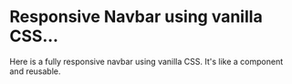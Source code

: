 # Responsive Navbar using vanilla CSS...

Here is a fully responsive navbar using vanilla CSS. It's like a component and reusable.